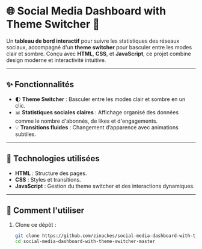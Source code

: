 # 🌐 Social Media Dashboard with Theme Switcher 🎨  

Un **tableau de bord interactif** pour suivre les statistiques des réseaux sociaux, accompagné d'un **theme switcher** pour basculer entre les modes clair et sombre. Conçu avec **HTML**, **CSS**, et **JavaScript**, ce projet combine design moderne et interactivité intuitive.  

---

## ✨ Fonctionnalités  
- 🌓 **Theme Switcher** : Basculer entre les modes clair et sombre en un clic.  
- 📊 **Statistiques sociales claires** : Affichage organisé des données comme le nombre d'abonnés, de likes et d'engagements.
- 💡 **Transitions fluides** : Changement d’apparence avec animations subtiles.  

---

## 📂 Technologies utilisées  
- **HTML** : Structure des pages.  
- **CSS** : Styles et transitions.  
- **JavaScript** : Gestion du theme switcher et des interactions dynamiques.  

---

## 🚀 Comment l'utiliser  
1. Clone ce dépôt :  
   ```bash
   git clone https://github.com/zinackes/social-media-dashboard-with-theme-switcher-master.git
   cd social-media-dashboard-with-theme-switcher-master
